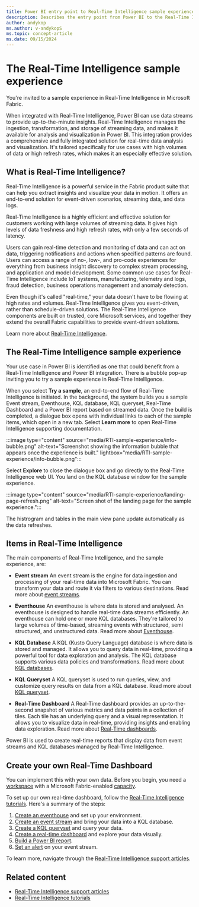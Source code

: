 ```yaml
---
title: Power BI entry point to Real-Time Intelligence sample experience
description: Describes the entry point from Power BI to the Real-Time Intelligence sample epxerience for identified customers.
author: andykop
ms.author: v-andykopS
ms.topic: concept-article
ms.date: 09/15/2024
---
```

# The Real-Time Intelligence sample experience

You're invited to a sample experience in Real-Time Intelligence in Microsoft Fabric.

When integrated with Real-Time Intelligence, Power BI can use data streams to provide up-to-the-minute insights. Real-Time Intelligence manages the ingestion, transformation, and storage of streaming data, and makes it available for analysis and visualization in Power BI. This integration provides a comprehensive and fully integrated solution for real-time data analysis and visualization. It's tailored specifically for use cases with high volumes of data or high refresh rates, which makes it an especially effective solution.

## What is Real-Time Intelligence?

Real-Time Intelligence is a powerful service in the Fabric product suite that can help you extract insights and visualize your data in motion.  It offers an end-to-end solution for event-driven scenarios, streaming data, and data logs.  

Real-Time Intelligence is a highly efficient and effective solution for customers working with large volumes of streaming data. It gives high levels of data freshness and high refresh rates, with only a few seconds of latency.

Users can gain real-time detection and monitoring of data and can act on data, triggering notifications and actions when specified patterns are found. Users can access a range of no-, low-, and pro-code experiences for everything from business insight discovery to complex stream processing, and application and model development. Some common use cases for Real-Time Intelligence include IoT systems, manufacturing, telemetry and logs, fraud detection, business operations management and anomaly detection.

Even though it's called "real-time," your data doesn't have to be flowing at high rates and volumes. Real-Time Intelligence gives you event-driven, rather than schedule-driven solutions. The Real-Time Intelligence components are built on trusted, core Microsoft services, and together they extend the overall Fabric capabilities to provide event-driven solutions.

Learn more about [Real-Time Intelligence](/fabric/real-time-intelligence/).

## The Real-Time Intelligence sample experience

Your use case in Power BI is identified as one that could benefit from a Real-Time Intelligence and Power BI integration. There is a bubble pop-up inviting you to try a sample experience in Real-Time Intelligence.

When you select **Try a sample**, an end-to-end flow of Real-Time Intelligence is initiated. In the background, the system builds you a sample Event stream, Eventhouse, KQL database, KQL queryset, Real-Time Dashboard and a Power BI report based on streamed data. Once the build is completed, a dialogue box opens with individual links to each of the sample items, which open in a new tab. Select **Learn more** to open Real-Time Intelligence supporting documentation.

:::image type="content" source="media/RTI-sample-experience/info-bubble.png" alt-text="Screenshot showing the information bubble that appears once the experience is built." lightbox="media/RTI-sample-experience/info-bubble.png":::

Select **Explore** to close the dialogue box and go directly to the Real-Time Intelligence web UI. You land on the KQL database window for the sample experience.

:::image type="content" source="media/RTI-sample-experience/landing-page-refresh.png" alt-text="Screen shot of the landing page for the sample experience.":::

The histrogram and tables in the main view pane update automatically as the data refreshes.

## Items in Real-Time Intelligence

The main components of Real-Time Intelligence, and the sample experience, are:  

* **Event stream** An event stream is the engine for data ingestion and processing of your real-time data into Microsoft Fabric. You can transform your data and route it via filters to various destinations. Read more about [event streams](/fabric/real-time-intelligence/event-streams/overview).

* **Eventhouse** An eventhouse is where data is stored and analysed. An eventhouse is designed to handle real-time data streams efficiently. An eventhouse can hold one or more KQL databases. They're tailored to large volumes of time-based, streaming events with structured, semi structured, and unstructured data. Read more about [Eventhouse](/fabric/real-time-intelligence/eventhouse).

* **KQL Database** A KQL (Kusto Query Language) database is where data is stored and managed. It allows you to query data in real-time, providing a powerful tool for data exploration and analysis. The KQL database supports various data policies and transformations. Read more about [KQL databases](/fabric/real-time-intelligence/create-database).

* **KQL Queryset** A KQL queryset is used to run queries, view, and customize query results on data from a KQL database. Read more about [KQL queryset](/fabric/real-time-intelligence/create-query-set).

* **Real-Time Dashboard** A Real-Time dashboard provides an up-to-the-second snapshot of various metrics and data points in a collection of tiles. Each tile has an underlying query and a visual representation. It allows you to visualize data in real-time, providing insights and enabling data exploration. Read more about [Real-Time dashboards](/fabric/real-time-intelligence/dashboard-real-time-create).

Power BI is used to create real-time reports that display data from event streams and KQL databases managed by Real-Time Intelligence.

## Create your own Real-Time Dashboard

You can implement this with your own data. Before you begin, you need a [workspace](/fabric/get-started/create-workspaces) with a Microsoft Fabric-enabled [capacity](/fabric/enterprise/licenses#capacity).

To set up our own real-time dashboard, follow the [Real-Time Intelligence tutorials](/fabric/real-time-intelligence/tutorial-introduction). Here's a summary of the steps:

1. [Create an eventhouse](/fabric/real-time-intelligence/tutorial-1-resources) and set up your environment.
1. [Create an event stream](/fabric/real-time-intelligence/tutorial-2-get-real-time-events) and bring your data into a KQL database.
1. [Create a KQL queryset](/fabric/real-time-intelligence/tutorial-3-query-data) and query your data.
1. [Create a real-time dashboard](/fabric/real-time-intelligence/tutorial-4-create-dashboard) and explore your data visually.
1. [Build a Power BI report](/fabric/real-time-intelligence/tutorial-5-power-bi-report).
1. [Set an alert](/fabric/real-time-intelligence/tutorial-6-set-alert) on your event stream.

To learn more, navigate through the [Real-Time Intelligence support articles](/fabric/real-time-intelligence/).

## Related content
* [Real-Time Intelligence support articles](/fabric/real-time-intelligence/)
* [Real-Time Intelligence tutorials](/fabric/real-time-intelligence/tutorial-introduction)
